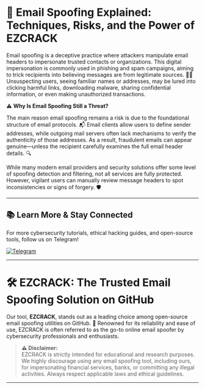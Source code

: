 # 📧 Email Spoofing Explained: Techniques, Risks, and the Power of EZCRACK

Email spoofing is a deceptive practice where attackers manipulate email headers to impersonate trusted contacts or organizations. This digital impersonation is commonly used in phishing and spam campaigns, aiming to trick recipients into believing messages are from legitimate sources. 🕵️‍♂️ Unsuspecting users, seeing familiar names or addresses, may be lured into clicking harmful links, downloading malware, sharing confidential information, or even making unauthorized transactions.

⚠️ **Why Is Email Spoofing Still a Threat?**

The main reason email spoofing remains a risk is due to the foundational structure of email protocols. 📬 Email clients allow users to define sender addresses, while outgoing mail servers often lack mechanisms to verify the authenticity of those addresses. As a result, fraudulent emails can appear genuine—unless the recipient carefully examines the full email header details. 🔍

While many modern email providers and security solutions offer some level of spoofing detection and filtering, not all services are fully protected. However, vigilant users can manually review message headers to spot inconsistencies or signs of forgery. 🛡️

---
## 📚 Learn More & Stay Connected

For more cybersecurity tutorials, ethical hacking guides, and open-source tools, follow us on Telegram!

<a href="https://t.me/toolsbuy" target="_blank">
  <img src="https://camo.githubusercontent.com/b6aa193bb6a181fb4d1675178de6e74e31f22cf3d36b5c896f26055373f777ca/68747470733a2f2f696d672e736869656c64732e696f2f62616467652f436861742d54656c656772616d2d626c75653f7374796c653d666f722d7468652d6261646765266c6f676f3d74656c656772616d" alt="Telegram" />
</a>

---

# 🛠️ EZCRACK: The Trusted Email Spoofing Solution on GitHub

Our tool, **EZCRACK**, stands out as a leading choice among open-source email spoofing utilities on GitHub. 🚀 Renowned for its reliability and ease of use, EZCRACK is often referred to as the go-to online email spoofer by cybersecurity professionals and enthusiasts.

> **⚠️ Disclaimer:**  
> EZCRACK is strictly intended for educational and research purposes. We highly discourage using any email spoofing tool, including ours, for impersonating financial services, banks, or committing any illegal activities. Always respect applicable laws and ethical guidelines.

---

